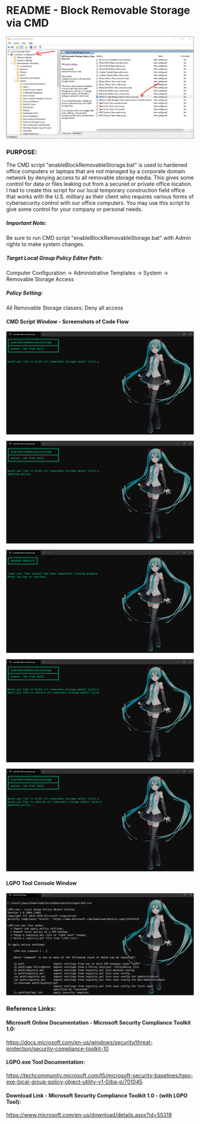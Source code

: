 # README - Block Removable Storage via CMD

![Title Banner](/Windows/GroupPolicyObject/blockRemovableStorage/media/lgpo_editor_path.png)

### PURPOSE:
The CMD script "enableBlockRemovableStorage.bat" is used to hardened office computers or laptops that are not managed by a corporate domain network by denying access to all removable storage media. This gives some control for data or files leaking out from a secured or private office location. I had to create this script for our local temporary construction field office that works with the U.S. military as their client who requires various forms of cybersecurity control with our office computers. You may use this script to give some control for your company or personal needs.

##### Important Note:
Be sure to run CMD script "enableBlockRemovableStorage.bat" with Admin rights to make system changes.

##### Target Local Group Policy Editor Path:
Computer Configuration -> Administrative Templates -> System -> Removable Storage Access

##### Policy Setting:
All Removable Storage classes: Deny all access

#### CMD Script Window - Screenshots of Code Flow
![Program Window #1](/Windows/GroupPolicyObject/blockRemovableStorage/media/scriptWindow1.png)

![Program Window #2](/Windows/GroupPolicyObject/blockRemovableStorage/media/scriptWindow2.png)

![Program Window #3](/Windows/GroupPolicyObject/blockRemovableStorage/media/scriptWindow3.png)

![Program Window #4](/Windows/GroupPolicyObject/blockRemovableStorage/media/scriptWindow4.png)

![Program Window #5](/Windows/GroupPolicyObject/blockRemovableStorage/media/scriptWindow5.png)


#### LGPO Tool Console Window
![LGPO Help Window](/Windows/GroupPolicyObject/blockRemovableStorage/media/lgpo_console.png)

### Reference Links:

#### Microsoft Online Documentation - Microsoft Security Compliance Toolkit 1.0:
https://docs.microsoft.com/en-us/windows/security/threat-protection/security-compliance-toolkit-10

#### LGPO.exe Tool Documentation:
https://techcommunity.microsoft.com/t5/microsoft-security-baselines/lgpo-exe-local-group-policy-object-utility-v1-0/ba-p/701045

#### Download Link - Microsoft Security Compliance Toolkit 1.0 - (with LGPO Tool):
https://www.microsoft.com/en-us/download/details.aspx?id=55319
